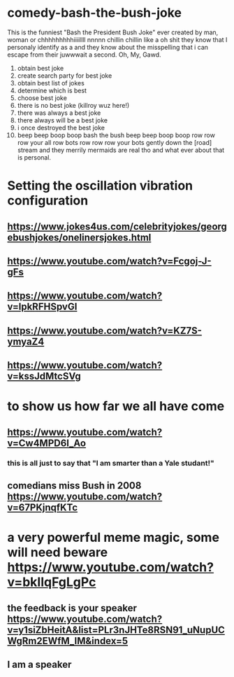 # comedy-bash-the-bush-joke
This is the funniest "Bash the President Bush Joke" ever created by man, woman or chhhhhhhhhiiiillll nnnnn chillin  chillin like a oh shit they know that I personaly identify as a and they know about the misspelling that i can escape from their juwwwait a second. Oh, My, Gawd.

1. obtain best joke
2. create search party for best joke
3. obtain best list of jokes
4. determine which is best
5. choose best joke
6. there is no best joke (killroy wuz here!)
7. there was always a best joke
8. there always will be a best joke
9. i once destroyed the best joke
0. beep beep boop boop bash the bush beep beep boop boop row row row your all row bots row row row your bots gently down the [road] stream and they merrily mermaids are real tho and what ever about that is personal.

# Setting the oscillation vibration configuration
## https://www.jokes4us.com/celebrityjokes/georgebushjokes/onelinersjokes.html
## https://www.youtube.com/watch?v=Fcgoj-J-gFs
## https://www.youtube.com/watch?v=lpkRFHSpvGI
## https://www.youtube.com/watch?v=KZ7S-ymyaZ4
## https://www.youtube.com/watch?v=kssJdMtcSVg
# to show us how far we all have come
## https://www.youtube.com/watch?v=Cw4MPD6I_Ao
### this is all just to say that "I am smarter than a Yale studant!"
## comedians miss Bush in 2008 https://www.youtube.com/watch?v=67PKjnqfKTc
# a very powerful meme magic, some will need beware https://www.youtube.com/watch?v=bkIlqFgLgPc
## the feedback is your speaker https://www.youtube.com/watch?v=y1siZbHeitA&list=PLr3nJHTe8RSN91_uNupUCWgRm2EWfM_lM&index=5
## I am a speaker
